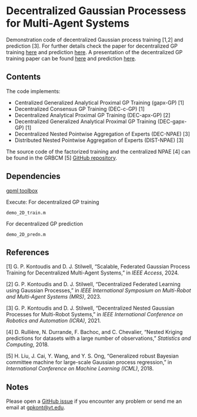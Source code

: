 # Decentralized Gaussian Processess for Multi-Agent Systems

Demonstration code of decentralized Gaussian process training [1,2] and prediction [3]. For further details check the paper for decentralized GP training [here](https://www.georgekontoudis.com/publications/Access24_Kontoudis_DecentralizedGPTraining.pdf) and prediction [here](https://www.georgekontoudis.com/publications/ICRA21_Kontoudis_DistributedNestedGaussianProcesses.pdf). A presentation of the decentralized GP training paper can be found [here](https://youtu.be/8Tz8ande5Gk?si=6xbKSXk0W6og94Ww) and prediction [here](https://youtu.be/kVnQ0uNy-sY).

## Contents

The code implements:
* Centralized Generalized Analytical Proximal GP Training (gapx-GP) [1]
* Decentralized Consensus GP Training (DEC-c-GP) [1]
* Decentralized Analytical Proximal GP Training (DEC-apx-GP) [2]
* Decentralized Generalized Analytical Proximal GP Training (DEC-gapx-GP) [1]
* Decentralized Nested Pointwise Aggregation of Experts (DEC-NPAE) [3]
* Distributed Nested Pointwise Aggregation of Experts (DIST-NPAE) [3]

The source code of the factorized training and the centralized NPAE [4] can be found in the GRBCM [5] [GitHub repository](https://github.com/LiuHaiTao01/GRBCM).

## Dependencies

[gpml toolbox](http://www.gaussianprocess.org/gpml/code/matlab/doc/)

Execute:
For decentralized GP training
```
demo_2D_train.m
```
For decentralized GP prediction
```
demo_2D_predn.m
```

## References

[1] G. P. Kontoudis and D. J. Stilwell, “Scalable, Federated Gaussian Process Training for Decentralized Multi-Agent Systems,” in *IEEE Access*, 2024.

[2] G. P. Kontoudis and D. J. Stilwell, “Decentralized Federated Learning using Gaussian Processes,” in *IEEE International Symposium on Multi-Robot and Multi-Agent Systems (MRS)*, 2023.

[3] G. P. Kontoudis and D. J. Stilwell, “Decentralized Nested Gaussian Processes for Multi-Robot Systems,” in *IEEE International Conference on Robotics and Automation (ICRA)*, 2021.

[4] D. Rullière, N. Durrande, F. Bachoc, and C. Chevalier, “Nested Kriging predictions for datasets with a large number of observations,” *Statistics and Computing*, 2018.

[5] H. Liu, J. Cai, Y. Wang, and Y. S. Ong, “Generalized robust Bayesian committee machine for large-scale Gaussian process regression,” in *International Conference on Machine Learning (ICML)*, 2018.

## Notes

Please open a [GitHub issue](https://github.com/gkontoudis/decentralized-GP/issues) if you encounter any problem or send me an email at gpkont@vt.edu.
